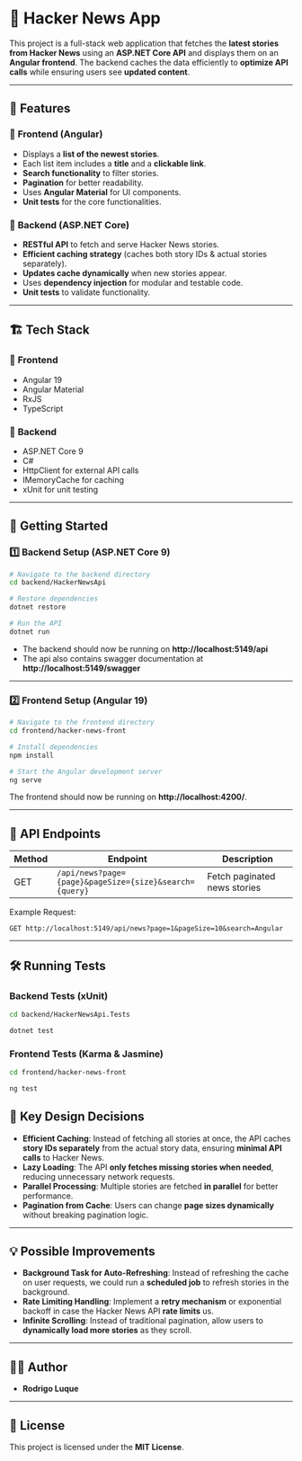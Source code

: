 # 🚀 Hacker News App

This project is a full-stack web application that fetches the **latest stories from Hacker News** using an **ASP.NET Core API** and displays them on an **Angular frontend**. The backend caches the data efficiently to **optimize API calls** while ensuring users see **updated content**.

---

## 📌 Features

### 🔹 **Frontend (Angular)**

- Displays a **list of the newest stories**.
- Each list item includes a **title** and a **clickable link**.
- **Search functionality** to filter stories.
- **Pagination** for better readability.
- Uses **Angular Material** for UI components.
- **Unit tests** for the core functionalities.

### 🔹 **Backend (ASP.NET Core)**

- **RESTful API** to fetch and serve Hacker News stories.
- **Efficient caching strategy** (caches both story IDs & actual stories separately).
- **Updates cache dynamically** when new stories appear.
- Uses **dependency injection** for modular and testable code.
- **Unit tests** to validate functionality.

---

## 🏗️ Tech Stack

### 🔹 **Frontend**

- Angular 19
- Angular Material
- RxJS
- TypeScript

### 🔹 **Backend**

- ASP.NET Core 9
- C#
- HttpClient for external API calls
- IMemoryCache for caching
- xUnit for unit testing

---

## 🚀 Getting Started

### **1️⃣ Backend Setup** (ASP.NET Core 9)

```bash
# Navigate to the backend directory
cd backend/HackerNewsApi

# Restore dependencies
dotnet restore

# Run the API
dotnet run
```

- The backend should now be running on **http://localhost:5149/api**
- The api also contains swagger documentation at **http://localhost:5149/swagger**

---

### **2️⃣ Frontend Setup** (Angular 19)

```bash
# Navigate to the frontend directory
cd frontend/hacker-news-front

# Install dependencies
npm install

# Start the Angular development server
ng serve
```

The frontend should now be running on **http://localhost:4200/**.

---

## 📖 API Endpoints

| Method | Endpoint                                               | Description                  |
| ------ | ------------------------------------------------------ | ---------------------------- |
| GET    | `/api/news?page={page}&pageSize={size}&search={query}` | Fetch paginated news stories |

Example Request:

```
GET http://localhost:5149/api/news?page=1&pageSize=10&search=Angular
```

---

## 🛠️ Running Tests

### **Backend Tests (xUnit)**

```bash
cd backend/HackerNewsApi.Tests

dotnet test
```

### **Frontend Tests (Karma & Jasmine)**

```bash
cd frontend/hacker-news-front

ng test
```

## 🎯 Key Design Decisions

- **Efficient Caching**: Instead of fetching all stories at once, the API caches **story IDs separately** from the actual story data, ensuring **minimal API calls** to Hacker News.
- **Lazy Loading**: The API **only fetches missing stories when needed**, reducing unnecessary network requests.
- **Parallel Processing**: Multiple stories are fetched **in parallel** for better performance.
- **Pagination from Cache**: Users can change **page sizes dynamically** without breaking pagination logic.

---

## 💡 Possible Improvements

- **Background Task for Auto-Refreshing**: Instead of refreshing the cache on user requests, we could run a **scheduled job** to refresh stories in the background.
- **Rate Limiting Handling**: Implement a **retry mechanism** or exponential backoff in case the Hacker News API **rate limits** us.
- **Infinite Scrolling**: Instead of traditional pagination, allow users to **dynamically load more stories** as they scroll.

---

## 👨‍💻 Author

- **Rodrigo Luque**

---

## 📜 License

This project is licensed under the **MIT License**.

